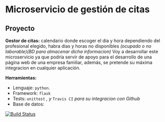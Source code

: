 # Microservicio de gestión de citas

## Proyecto

__Gestor de citas:__
calendario donde escoger el dia y hora dependiendo del profesional elegido,
habra dias y horas no disponibles _(ocupado o no laborable)(BD para almacenar dicha informacion)_
Voy a desarrollar este microservicio ya que podría servir de apoyo para el desarrollo de una página web de una empresa familiar, además, se pretende su máxima integracion en cualquier aplicación.

__Herramientas:__
+ Lenguaje: `python`.
+ Framework: `flask`
+ Tests: `unittest` _, y_ `Travis CI` _para su integracion con Github_
+ Base de datos: 

[![Build Status](https://travis-ci.org/widowert/ProyectoIV.svg?branch=master)](https://travis-ci.org/widowert/ProyectoIV)
